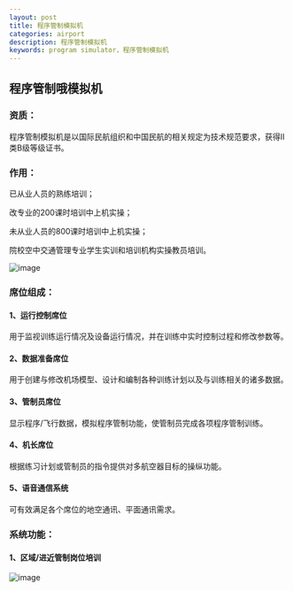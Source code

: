 ```yaml
---
layout: post
title: 程序管制模拟机
categories: airport
description: 程序管制模拟机
keywords: program simulator，程序管制模拟机
---
```


## 程序管制哦模拟机

### 资质：

程序管制模拟机是以国际民航组织和中国民航的相关规定为技术规范要求，获得II类B级等级证书。

### 作用：

已从业人员的熟练培训；

改专业的200课时培训中上机实操；

未从业人员的800课时培训中上机实操；

院校空中交通管理专业学生实训和培训机构实操教员培训。

![image](https://github.com/weakchen007/aiwv.github.io/assets/58799395/869f66f8-eb60-4431-afd7-db97b2c93eb8)

### 席位组成：

#### 1、运行控制席位

用于监视训练运行情况及设备运行情况，并在训练中实时控制过程和修改参数等。

#### 2、数据准备席位

用于创建与修改机场模型、设计和编制各种训练计划以及与训练相关的诸多数据。

#### 3、管制员席位

显示程序/飞行数据，模拟程序管制功能，使管制员完成各项程序管制训练。

#### 4、机长席位

根据练习计划或管制员的指令提供对多航空器目标的操纵功能。

#### 5、语音通信系统
 
可有效满足各个席位的地空通讯、平面通讯需求。

### 系统功能：
 
#### 1、区域/进近管制岗位培训

![image](https://github.com/weakchen007/aiwv.github.io/assets/58799395/b617dec8-3134-489f-b3f8-e89d0158d20c)
